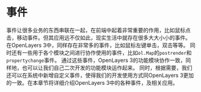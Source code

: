 # 事件

事件让很多业务的东西串联在一起，在前端中起着非常重要的作用，比如鼠标点击，移动事件。但其应用远不仅如此，现实生活中就存在很多大大小小的事件。 在OpenLayers 3中，同样存在非常多的事件，比如鼠标左键单击，双击等等。 同时还有一些用于各个模块之间进行协作使用的事件，比如`ol.Map`的`postrender`和`propertychange`事件。 通过这些事件，OpenLayers 3的功能模块协作一致，同样地，也可以让我们自己二次开发的功能模块运作起来。 同时，根据需要，我们还可以在系统中新增自定义事件，使得我们的开发使用方式同OpenLayers 3更加的一致。在本章节将详细介绍OpenLayers 3中的各种事件，及相关应用。

